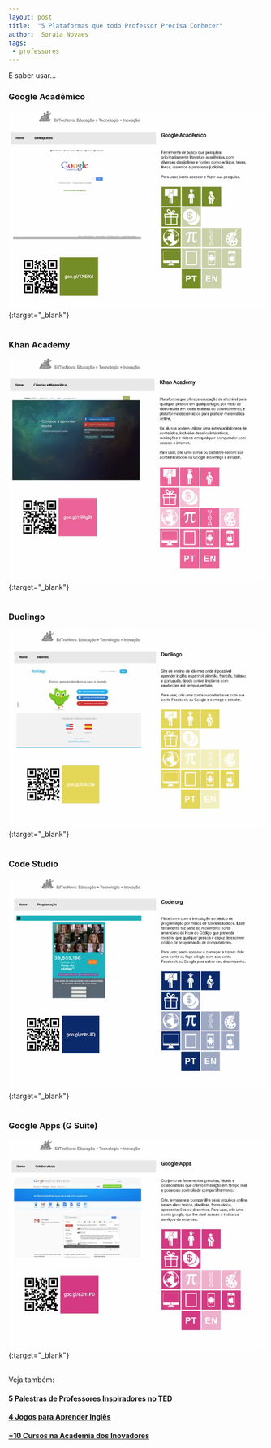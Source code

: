```yaml
---
layout: post
title:  "5 Plataformas que todo Professor Precisa Conhecer"
author:  Soraia Novaes
tags: 
 - professores
---
```


E saber usar...

### Google Acadêmico

[![Google Acadêmico](/images/academico-edtecnova.jpg)](http://edtecnova.com.br/?page=48){:target="_blank"}
<br/><br/>

### Khan Academy

[![Khan Academy](/images/khan-edtecnova.jpg)](http://edtecnova.com.br/?page=120){:target="_blank"}
<br/><br/>

### Duolingo

[![Duolingo](/images/duolingo-edtecnova.jpg)](http://edtecnova.com.br/?page=39){:target="_blank"}
<br/><br/>

### Code Studio

[![Code Studio](/images/code-edtecnova.jpg)](http://edtecnova.com.br/?page=65){:target="_blank"}
<br/><br/>

### Google Apps (G Suite)

[![G Suite](/images/apps-edtecnova.jpg)](http://edtecnova.com.br/?page=111){:target="_blank"}
<br/><br/>

Veja também:

#### [5 Palestras de Professores Inspiradores no TED](professores-inspiradores)

#### [4 Jogos para Aprender Inglês](jogos-para-aprender-ingles)

#### [+10 Cursos na Academia dos Inovadores](https://academiadosinovadores.com.br)
